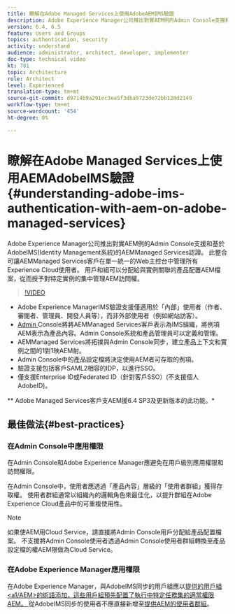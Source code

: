 ```yaml
---
title: 瞭解在Adobe Managed Services上使用AdobeAEMIMS驗證
description: Adobe Experience Manager公司推出對實AEM例的Admin Console支援和基於AdobeIMS(Identity Management系統)的AEMManaged Services認證。   此整合可讓AEMManaged Services客戶在單一統一的Web主控台中管理所有Experience Cloud使用者。 用戶和組可以分配給與實例關聯的產品配置AEM檔案，從而授予對特定實例的集中管AEM理訪問權。
version: 6.4, 6.5
feature: Users and Groups
topics: authentication, security
activity: understand
audience: administrator, architect, developer, implementer
doc-type: technical video
kt: 781
topic: Architecture
role: Architect
level: Experienced
translation-type: tm+mt
source-git-commit: d9714b9a291ec3ee5f3dba9723de72bb120d2149
workflow-type: tm+mt
source-wordcount: '454'
ht-degree: 0%

---
```



# 瞭解在Adobe Managed Services上使用AEMAdobeIMS驗證{#understanding-adobe-ims-authentication-with-aem-on-adobe-managed-services}

Adobe Experience Manager公司推出對實AEM例的Admin Console支援和基於AdobeIMS(Identity Management系統)的AEMManaged Services認證。   此整合可讓AEMManaged Services客戶在單一統一的Web主控台中管理所有Experience Cloud使用者。 用戶和組可以分配給與實例關聯的產品配置AEM檔案，從而授予對特定實例的集中管理AEM訪問權。

>[!VIDEO](https://video.tv.adobe.com/v/26170?quality=12&learn=on)

* Adobe Experience ManagerIMS驗證支援僅適用於「內部」使用者（作者、審閱者、管理員、開發人員等），而非外部使用者（例如網站訪客）。
* [Admin ](https://adminconsole.adobe.com/) Console將將AEMManaged Services客戶表示為IMS組織，將例項AEM表示為產品內容。Admin Console系統和產品管理員可以定義和管理。
* AEMManaged Services將拓撲與Admin Console同步，建立產品上下文和實例之間的1對1映AEM射。
* Admin Console中的產品設定檔將決定使用AEM者可存取的例項。
* 驗證支援包括客戶SAML2相容的IDP，以進行SSO。
* 僅支援Enterprise ID或Federated ID（針對客戶SSO）(不支援個人AdobeID)。

** Adobe Managed Services客戶支AEM援6.4 SP3及更新版本的此功能。*

## 最佳做法{#best-practices}

### 在Admin Console中應用權限

在Admin Console和Adobe Experience Manager應避免在用戶級別應用權限和訪問權限。

在Admin Console中，使用者應透過「產品內容」層級的「使用者群組」獲得存取權。 使用者群組通常以組織內的邏輯角色來最佳化，以提升群組在Adobe Experience Cloud產品中的可重複使用性。

>[!NOTE]
>
> 如果使AEM用Cloud Service，請直接將Admin Console用戶分配給產品配置檔案。 不支援將Admin Console使用者透過Admin Console使用者群組轉換至產品設定檔的權AEM限做為Cloud Service。

### 在Adobe Experience Manager應用權限

在Adobe Experience Manager，與AdobeIMS同步的用戶組應以[提供的用戶組&lt;a1/AEM>的術語添加，這些用戶組預先配置了執行中特定任務集的適當權限AEM。 ](https://helpx.adobe.com/experience-manager/6-4/sites/administering/using/security.html)從AdobeIMS同步的使用者不應直接新增至[提供AEM的使用者群組](https://helpx.adobe.com/experience-manager/6-4/sites/administering/using/security.html)。
